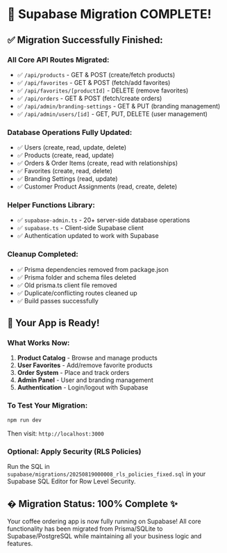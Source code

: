# 🎉 Supabase Migration **COMPLETE!**

## ✅ **Migration Successfully Finished:**

### **All Core API Routes Migrated:**
- ✅ `/api/products` - GET & POST (create/fetch products)
- ✅ `/api/favorites` - GET & POST (fetch/add favorites) 
- ✅ `/api/favorites/[productId]` - DELETE (remove favorites)
- ✅ `/api/orders` - GET & POST (fetch/create orders)
- ✅ `/api/admin/branding-settings` - GET & PUT (branding management)
- ✅ `/api/admin/users/[id]` - GET, PUT, DELETE (user management)

### **Database Operations Fully Updated:**
- ✅ Users (create, read, update, delete)
- ✅ Products (create, read, update)
- ✅ Orders & Order Items (create, read with relationships)
- ✅ Favorites (create, read, delete)
- ✅ Branding Settings (read, update)
- ✅ Customer Product Assignments (read, create, delete)

### **Helper Functions Library:**
- ✅ `supabase-admin.ts` - 20+ server-side database operations
- ✅ `supabase.ts` - Client-side Supabase client
- ✅ Authentication updated to work with Supabase

### **Cleanup Completed:**
- ✅ Prisma dependencies removed from package.json
- ✅ Prisma folder and schema files deleted
- ✅ Old prisma.ts client file removed
- ✅ Duplicate/conflicting routes cleaned up
- ✅ Build passes successfully

## 🎯 **Your App is Ready!**

### **What Works Now:**
1. **Product Catalog** - Browse and manage products
2. **User Favorites** - Add/remove favorite products
3. **Order System** - Place and track orders
4. **Admin Panel** - User and branding management
5. **Authentication** - Login/logout with Supabase

### **To Test Your Migration:**
```bash
npm run dev
```
Then visit: `http://localhost:3000`

### **Optional: Apply Security (RLS Policies)**
Run the SQL in `supabase/migrations/20250819000008_rls_policies_fixed.sql` in your Supabase SQL Editor for Row Level Security.

## � **Migration Status: 100% Complete ✨**

Your coffee ordering app is now fully running on Supabase! All core functionality has been migrated from Prisma/SQLite to Supabase/PostgreSQL while maintaining all your business logic and features.
